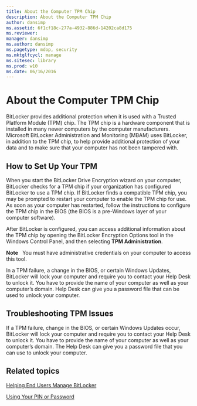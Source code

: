 ```yaml
---
title: About the Computer TPM Chip
description: About the Computer TPM Chip
author: dansimp
ms.assetid: 6f1cf18c-277a-4932-886d-14202ca8d175
ms.reviewer: 
manager: dansimp
ms.author: dansimp
ms.pagetype: mdop, security
ms.mktglfcycl: manage
ms.sitesec: library
ms.prod: w10
ms.date: 06/16/2016
---
```



# About the Computer TPM Chip


BitLocker provides additional protection when it is used with a Trusted Platform Module (TPM) chip. The TPM chip is a hardware component that is installed in many newer computers by the computer manufacturers. Microsoft BitLocker Administration and Monitoring (MBAM) uses BitLocker, in addition to the TPM chip, to help provide additional protection of your data and to make sure that your computer has not been tampered with.

## How to Set Up Your TPM


When you start the BitLocker Drive Encryption wizard on your computer, BitLocker checks for a TPM chip if your organization has configured BitLocker to use a TPM chip. If BitLocker finds a compatible TPM chip, you may be prompted to restart your computer to enable the TPM chip for use. As soon as your computer has restarted, follow the instructions to configure the TPM chip in the BIOS (the BIOS is a pre-Windows layer of your computer software).

After BitLocker is configured, you can access additional information about the TPM chip by opening the BitLocker Encryption Options tool in the Windows Control Panel, and then selecting **TPM Administration**.

**Note**  
You must have administrative credentials on your computer to access this tool.

 

In a TPM failure, a change in the BIOS, or certain Windows Updates, BitLocker will lock your computer and require you to contact your Help Desk to unlock it. You have to provide the name of your computer as well as your computer’s domain. Help Desk can give you a password file that can be used to unlock your computer.

## Troubleshooting TPM Issues


If a TPM failure, change in the BIOS, or certain Windows Updates occur, BitLocker will lock your computer and require you to contact your Help Desk to unlock it. You have to provide the name of your computer as well as your computer’s domain. The Help Desk can give you a password file that you can use to unlock your computer.

## Related topics


[Helping End Users Manage BitLocker](helping-end-users-manage-bitlocker.md)

[Using Your PIN or Password](using-your-pin-or-password.md)

 

 





